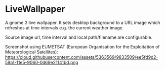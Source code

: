 # LiveWallpaper
A gnome 3 live wallpaper.
It sets desktop background to a URL image which refreshes at time intervals e.g. the current weather image.

Source image url, time interval and local path/filename are configurable.

Screenshot using EUMETSAT (European Organisation for the Exploitation of Meteorological Satellites):
https://cloud.githubusercontent.com/assets/5363569/9833509/ee5fd9d2-59a1-11e5-9060-0d69e21141bd.png
